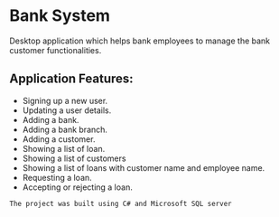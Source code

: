 # Bank System
Desktop application which helps bank employees to manage the bank customer functionalities.

## Application Features:
* Signing up a new user.
* Updating a user details.
* Adding a bank.
* Adding a bank branch.
* Adding a customer.
* Showing a list of loan.
* Showing a list of customers
* Showing a list of loans with customer name and employee name.
* Requesting a loan.
* Accepting or rejecting a loan.

`The project was built using C# and Microsoft SQL server`

